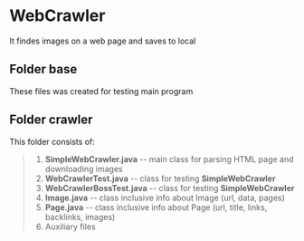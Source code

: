 # WebCrawler
It findes images on a web page and saves to local 

## Folder base
These files was created for testing main program

## Folder crawler
This folder consists of:

> 1. __SimpleWebCrawler.java__ -- main class for parsing HTML page and downloading images
> 2. __WebCrawlerTest.java__ -- class for testing **SimpleWebCrawler**
> 3. __WebCrawlerBossTest.java__ -- class for testing **SimpleWebCrawler**
> 4. __Image.java__ -- class inclusive info about Image (url, data, pages)
> 5. __Page.java__ -- class inclusive info about Page (url, title, links, backlinks, images)
> 6. Auxiliary files
